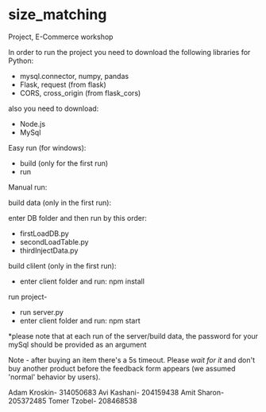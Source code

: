 # size_matching
Project, E-Commerce workshop

In order to run the project you need to download the following libraries for Python:
- mysql.connector, numpy, pandas
- Flask, request (from flask)
- CORS, cross_origin (from flask_cors)

also you need to download:
- Node.js
- MySql

Easy run (for windows):
- build (only for the first run)
- run

Manual run:

build data (only in the first run):

enter DB folder and then run by this order:
- firstLoadDB.py 
- secondLoadTable.py
- thirdInjectData.py

build clilent (only in the first run):
- enter client folder and run: npm install

run project-
- run server.py
- enter client folder and run: npm start

*please note that at each run of the server/build data, 
the password for your mySql should be provided as an argument


Note - after buying an item there's a 5s timeout. Please *wait for it* and don't buy another product before the feedback form appears (we assumed 'normal' behavior by users). 

Adam Kroskin- 314050683
Avi Kashani- 204159438
Amit Sharon- 205372485
Tomer Tzobel- 208468538
